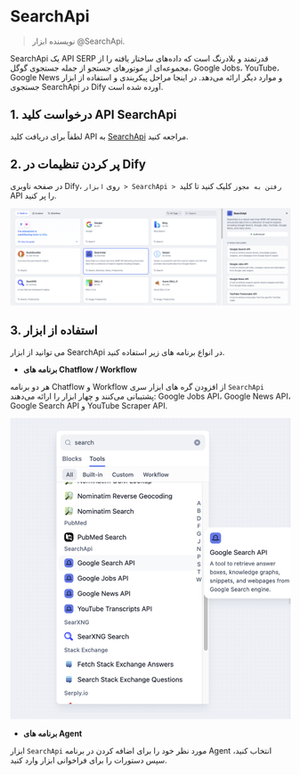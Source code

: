 # SearchApi

> نویسنده ابزار @SearchApi.

SearchApi یک API  SERP  قدرتمند و بلادرنگ است که داده‌های ساختار یافته را از مجموعه‌ای از موتورهای جستجو از جمله جستجوی گوگل، Google Jobs، YouTube، Google News و موارد دیگر ارائه می‌دهد. در اینجا مراحل پیکربندی و استفاده از ابزار جستجوی SearchApi در Dify آورده شده است.

## 1. درخواست کلید API SearchApi

لطفاً برای دریافت کلید API به [SearchApi](https://www.searchapi.io/) مراجعه کنید.

## 2. پر کردن تنظیمات در Dify

در صفحه ناوبری Dify، روی `ابزار > SearchApi > رفتن به مجوز` کلیک کنید تا کلید API را پر کنید.

![](../../../.gitbook/assets/tool-searchapi.png)

## 3. استفاده از ابزار

می توانید از ابزار SearchApi در انواع برنامه های زیر استفاده کنید.

* **برنامه های Chatflow / Workflow**

هر دو برنامه Chatflow و Workflow از افزودن گره های ابزار سری `SearchApi` پشتیبانی می‌کنند و چهار ابزار را ارائه می‌دهند: Google Jobs API، Google News API، Google Search API و YouTube Scraper API.

![](../../../.gitbook/assets/tool-searchapi-flow.png)

* **برنامه های Agent**

ابزار `SearchApi` مورد نظر خود را برای اضافه کردن در برنامه Agent انتخاب کنید، سپس دستورات را برای فراخوانی ابزار وارد کنید.


